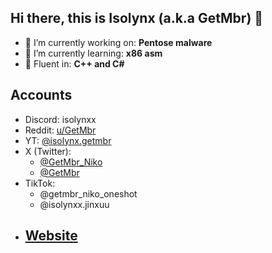 ## Hi there, this is Isolynx (a.k.a GetMbr) 👋

- 🔭 I’m currently working on: **Pentose malware**
- 🌱 I’m currently learning: **x86 asm**
- 🙌 Fluent in: **C++ and C#**

## Accounts
- Discord: isolynxx
- Reddit: [u/GetMbr](https://reddit.com/u/GetMbr)
- YT: [@isolynx.getmbr](https://youtube.com/@isolynx.getmbr)
- X (Twitter):
   - [@GetMbr_Niko](https://x.com/@GetMbr_Niko)
   - [@GetMbr](https://x.com/@GetMbr)
- TikTok:
   - @getmbr_niko_oneshot
   - @isolynxx.jinxuu
- ## [Website](https://isolynxx.carrd.co)
  
